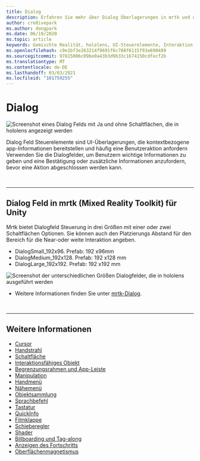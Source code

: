 ```yaml
---
title: Dialog
description: Erfahren Sie mehr über Dialog Überlagerungen in mrtk und deren Verwendung in Anwendungen mit gemischter Realität.
author: cre8ivepark
ms.author: dongpark
ms.date: 06/19/2020
ms.topic: article
keywords: Gemischte Realität, hololens, UI-Steuerelemente, Interaktion, UI, UX, UX-Entwurf, räumliche Benutzeroberfläche, räumliche Interaktion, 3D-Benutzeroberfläche, 3D-UX, Mixed Reality-Headset, Windows Mixed Reality-Headset, Virtual Reality-Headset, hololens, mrtk, Mixed Reality Toolkit
ms.openlocfilehash: c9e1bf3e263214f9691f6c788f6115f93e690489
ms.sourcegitcommit: 97815006c09be0a43b3d9b33c1674150cdfecf2b
ms.translationtype: MT
ms.contentlocale: de-DE
ms.lasthandoff: 03/03/2021
ms.locfileid: "101759255"
---
```

# <a name="dialog"></a>Dialog

![Screenshot eines Dialog Felds mit Ja und ohne Schaltflächen, die in hololens angezeigt werden](images/MRTK_UX_Dialog.jpg)

Dialog Feld Steuerelemente sind UI-Überlagerungen, die kontextbezogene app-Informationen bereitstellen und häufig eine Benutzeraktion anfordern Verwenden Sie die Dialogfelder, um Benutzern wichtige Informationen zu geben und eine Bestätigung oder zusätzliche Informationen anzufordern, bevor eine Aktion abgeschlossen werden kann.

<br>

---

## <a name="dialog-in-mrtk-mixed-reality-toolkit-for-unity"></a>Dialog Feld in mrtk (Mixed Reality Toolkit) für Unity
Mrtk bietet Dialogfeld Steuerung in drei Größen mit einer oder zwei Schaltflächen Optionen. Sie können auch den Platzierungs Abstand für den Bereich für die Near-oder weite Interaktion angeben. 

- DialogSmall_192x96. Prefab: 192 x96mm
- DialogMedium_192x128. Prefab: 192 x128 mm
- DialogLarge_192x192. Prefab: 192 x192 mm

![Screenshot der unterschiedlichen Größen Dialogfelder, die in hololens ausgeführt werden](images/MRTK_UX_Dialog_Types.jpg)


* Weitere Informationen finden Sie unter [mrtk-Dialog](https://docs.microsoft.com/windows/mixed-reality/mrtk-docs/features/experimental/dialog.md).

<br>

---

## <a name="see-also"></a>Weitere Informationen

* [Cursor](cursors.md)
* [Handstrahl](point-and-commit.md)
* [Schaltfläche](button.md)
* [Interaktionsfähiges Objekt](interactable-object.md)
* [Begrenzungsrahmen und App-Leiste](app-bar-and-bounding-box.md)
* [Manipulation](direct-manipulation.md)
* [Handmenü](hand-menu.md)
* [Nähemenü](near-menu.md)
* [Objektsammlung](object-collection.md)
* [Sprachbefehl](voice-input.md)
* [Tastatur](keyboard.md)
* [QuickInfo](tooltip.md)
* [Filmklappe](slate.md)
* [Schieberegler](slider.md)
* [Shader](shader.md)
* [Billboarding und Tag-along](billboarding-and-tag-along.md)
* [Anzeigen des Fortschritts](progress.md)
* [Oberflächenmagnetismus](surface-magnetism.md)

